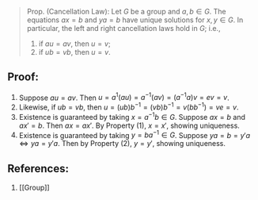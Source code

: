 > Prop. (Cancellation Law): Let $G$ be a group and $a, b \in G$. The equations $ax = b$ and $ya = b$ have unique solutions for $x, y \in G$. In particular, the left and right cancellation laws hold in $G$; i.e., 
> 	1. if $au = av$, then $u = v$; 
> 	2. if $ub = vb$, then $u = v$. 

## Proof:
1. Suppose $au = av$. Then $u = a^{1}(au) = a^{-1}(av) = (a^{-1}a)v = ev = v$. 
2. Likewise, if $ub = vb$, then $u = (ub)b^{-1} = (vb)b^{-1} = v(bb^{-1}) = ve = v$. 
3. Existence is guaranteed by taking $x = a^{-1}b \in G$. Suppose $ax = b$ and $ax' = b$. Then $ax = ax'$. By Property (1), $x = x'$, showing uniqueness. 
4. Existence is guaranteed by taking $y= ba^{-1} \in G$. Suppose $ya = b= y'a \iff ya = y'a$. Then by Property (2), $y = y'$, showing uniqueness. 

## References:
1. [[Group]]